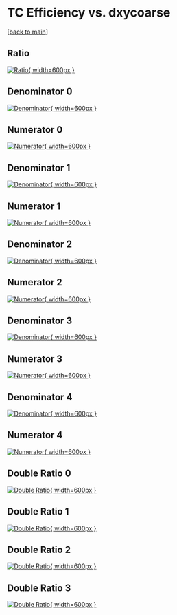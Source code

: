 # TC Efficiency vs. dxycoarse

[[back to main](./)]



## Ratio

[![Ratio](../mtv/var/TC_vtr_321_0_eff_dxycoarse.png){ width=600px }](../mtv/var/TC_vtr_321_0_eff_dxycoarse.pdf)

## Denominator 0

[![Denominator](../mtv/den/TC_vtr_321_0_eff_dxycoarse_den0.png){ width=600px }](../mtv/den/TC_vtr_321_0_eff_dxycoarse_den0.pdf)

## Numerator 0

[![Numerator](../mtv/num/TC_vtr_321_0_eff_dxycoarse_num0.png){ width=600px }](../mtv/num/TC_vtr_321_0_eff_dxycoarse_num0.pdf)

## Denominator 1

[![Denominator](../mtv/den/TC_vtr_321_0_eff_dxycoarse_den1.png){ width=600px }](../mtv/den/TC_vtr_321_0_eff_dxycoarse_den1.pdf)

## Numerator 1

[![Numerator](../mtv/num/TC_vtr_321_0_eff_dxycoarse_num1.png){ width=600px }](../mtv/num/TC_vtr_321_0_eff_dxycoarse_num1.pdf)

## Denominator 2

[![Denominator](../mtv/den/TC_vtr_321_0_eff_dxycoarse_den2.png){ width=600px }](../mtv/den/TC_vtr_321_0_eff_dxycoarse_den2.pdf)

## Numerator 2

[![Numerator](../mtv/num/TC_vtr_321_0_eff_dxycoarse_num2.png){ width=600px }](../mtv/num/TC_vtr_321_0_eff_dxycoarse_num2.pdf)

## Denominator 3

[![Denominator](../mtv/den/TC_vtr_321_0_eff_dxycoarse_den3.png){ width=600px }](../mtv/den/TC_vtr_321_0_eff_dxycoarse_den3.pdf)

## Numerator 3

[![Numerator](../mtv/num/TC_vtr_321_0_eff_dxycoarse_num3.png){ width=600px }](../mtv/num/TC_vtr_321_0_eff_dxycoarse_num3.pdf)

## Denominator 4

[![Denominator](../mtv/den/TC_vtr_321_0_eff_dxycoarse_den4.png){ width=600px }](../mtv/den/TC_vtr_321_0_eff_dxycoarse_den4.pdf)

## Numerator 4

[![Numerator](../mtv/num/TC_vtr_321_0_eff_dxycoarse_num4.png){ width=600px }](../mtv/num/TC_vtr_321_0_eff_dxycoarse_num4.pdf)

## Double Ratio 0

[![Double Ratio](../mtv/ratio/TC_vtr_321_0_eff_dxycoarse_ratio0.png){ width=600px }](../mtv/ratio/TC_vtr_321_0_eff_dxycoarse_ratio0.pdf)

## Double Ratio 1

[![Double Ratio](../mtv/ratio/TC_vtr_321_0_eff_dxycoarse_ratio1.png){ width=600px }](../mtv/ratio/TC_vtr_321_0_eff_dxycoarse_ratio1.pdf)

## Double Ratio 2

[![Double Ratio](../mtv/ratio/TC_vtr_321_0_eff_dxycoarse_ratio2.png){ width=600px }](../mtv/ratio/TC_vtr_321_0_eff_dxycoarse_ratio2.pdf)

## Double Ratio 3

[![Double Ratio](../mtv/ratio/TC_vtr_321_0_eff_dxycoarse_ratio3.png){ width=600px }](../mtv/ratio/TC_vtr_321_0_eff_dxycoarse_ratio3.pdf)

